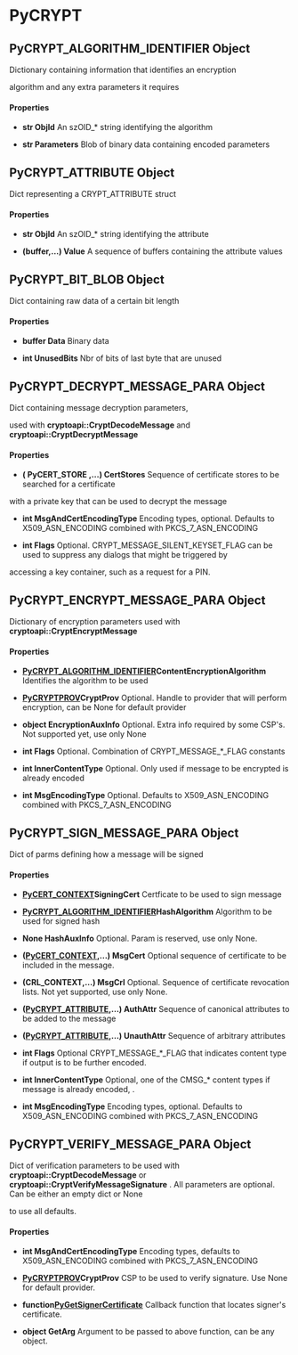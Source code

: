 # PyCRYPT

## PyCRYPT_ALGORITHM_IDENTIFIER Object

Dictionary containing information that identifies an encryption 

algorithm and any extra parameters it requires

#### Properties

  -  __str ObjId__ 
    An szOID_* string identifying the algorithm

  -  __str Parameters__ 
    Blob of binary data containing encoded parameters

## PyCRYPT_ATTRIBUTE Object

Dict representing a CRYPT_ATTRIBUTE struct

#### Properties

  -  __str ObjId__ 
    An szOID_* string identifying the attribute

  -  __(buffer,...) Value__ 
    A sequence of buffers containing the attribute values

## PyCRYPT_BIT_BLOB Object

Dict containing raw data of a certain bit length

#### Properties

  -  __buffer Data__ 
    Binary data

  -  __int UnusedBits__ 
    Nbr of bits of last byte that are unused

## PyCRYPT_DECRYPT_MESSAGE_PARA Object

Dict containing message decryption parameters, 

used with __cryptoapi::CryptDecodeMessage__ and __cryptoapi::CryptDecryptMessage__ 

#### Properties

  -  __( __PyCERT_STORE__ ,...) CertStores__ 
    Sequence of certificate stores to be searched for a certificate 

with a private key that can be used to decrypt the message

  -  __int MsgAndCertEncodingType__ 
    Encoding types, optional. Defaults to X509_ASN_ENCODING combined with PKCS_7_ASN_ENCODING

  -  __int Flags__ 
    Optional.  CRYPT_MESSAGE_SILENT_KEYSET_FLAG can be used to suppress any dialogs that might be triggered by 

accessing a key container, such as a request for a PIN.

## PyCRYPT_ENCRYPT_MESSAGE_PARA Object

Dictionary of encryption parameters used with __cryptoapi::CryptEncryptMessage__ 

#### Properties

  -  __[PyCRYPT_ALGORITHM_IDENTIFIER](PyCRYPT.md#pycryptalgorithm_identifier)ContentEncryptionAlgorithm__ 
    Identifies the algorithm to be used

  -  __[PyCRYPTPROV](#pycryptprov)CryptProv__ 
    Optional. Handle to provider that will perform encryption, can be None for default provider

  -  __object EncryptionAuxInfo__ 
    Optional. Extra info required by some CSP's.  Not supported yet, use only None

  -  __int Flags__ 
    Optional.  Combination of CRYPT_MESSAGE_*_FLAG constants

  -  __int InnerContentType__ 
    Optional.  Only used if message to be encrypted is already encoded

  -  __int MsgEncodingType__ 
    Optional.  Defaults to X509_ASN_ENCODING combined with PKCS_7_ASN_ENCODING

## PyCRYPT_SIGN_MESSAGE_PARA Object

Dict of parms defining how a message will be signed

#### Properties

  -  __[PyCERT_CONTEXT](PyCERT.md#pycertcontext)SigningCert__ 
    Certficate to be used to sign message

  -  __[PyCRYPT_ALGORITHM_IDENTIFIER](PyCRYPT.md#pycryptalgorithm_identifier)HashAlgorithm__ 
    Algorithm to be used for signed hash

  -  __None HashAuxInfo__ 
    Optional.  Param is reserved, use only None.

  -  __([PyCERT_CONTEXT](PyCERT.md#pycertcontext),...) MsgCert__ 
    Optional sequence of certificate to be included in the message.

  -  __(CRL_CONTEXT,...) MsgCrl__ 
    Optional. Sequence of certificate revocation lists. Not yet supported, use only None.

  -  __([PyCRYPT_ATTRIBUTE](PyCRYPT.md#pycryptattribute),...) AuthAttr__ 
    Sequence of canonical attributes to be added to the message

  -  __([PyCRYPT_ATTRIBUTE](PyCRYPT.md#pycryptattribute),...) UnauthAttr__ 
    Sequence of arbitrary attributes

  -  __int Flags__ 
    Optional CRYPT_MESSAGE_*_FLAG that indicates content type if output is to be further encoded.

  -  __int InnerContentType__ 
    Optional, one of the CMSG_* content types if message is already encoded, .

  -  __int MsgEncodingType__ 
    Encoding types, optional. Defaults to X509_ASN_ENCODING combined with PKCS_7_ASN_ENCODING

## PyCRYPT_VERIFY_MESSAGE_PARA Object

Dict of verification parameters to be used with __cryptoapi::CryptDecodeMessage__ or __cryptoapi::CryptVerifyMessageSignature__ .  All parameters are optional.  Can be either an empty dict or None 

to use all defaults.

#### Properties

  -  __int MsgAndCertEncodingType__ 
    Encoding types, defaults to X509_ASN_ENCODING combined with PKCS_7_ASN_ENCODING

  -  __[PyCRYPTPROV](#pycryptprov)CryptProv__ 
    CSP to be used to verify signature. Use None for default provider.

  -  __function[PyGetSignerCertificate](#pygetsignercertificate)__ 
    Callback function that locates signer's certificate.

  -  __object GetArg__ 
    Argument to be passed to above function, can be any object.